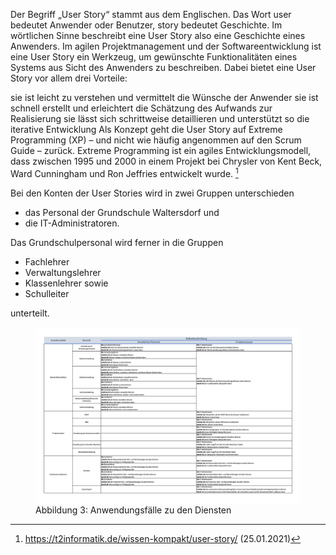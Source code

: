 Der Begriff „User Story“ stammt aus dem Englischen. Das Wort user bedeutet Anwender oder Benutzer, story bedeutet Geschichte. Im wörtlichen Sinne beschreibt eine User Story also eine Geschichte eines Anwenders. Im agilen Projektmanagement und der Softwareentwicklung ist eine User Story ein Werkzeug, um gewünschte Funktionalitäten eines Systems aus Sicht des Anwenders zu beschreiben. Dabei bietet eine User Story vor allem drei Vorteile:

sie ist leicht zu verstehen und vermittelt die Wünsche der Anwender
sie ist schnell erstellt und erleichtert die Schätzung des Aufwands zur Realisierung
sie lässt sich schrittweise detaillieren und unterstützt so die iterative Entwicklung
Als Konzept geht die User Story auf Extreme Programming (XP) – und nicht wie häufig angenommen auf den Scrum Guide – zurück. Extreme Programming ist ein agiles Entwicklungsmodell, dass zwischen 1995 und 2000 in einem Projekt bei Chrysler von Kent Beck, Ward Cunningham und Ron Jeffries entwickelt wurde. [^1]

Bei den Konten der User Stories wird in zwei Gruppen unterschieden

* das Personal der Grundschule Waltersdorf und
* die IT-Administratoren.  

Das Grundschulpersonal wird ferner in die Gruppen

* Fachlehrer
* Verwaltungslehrer
* Klassenlehrer sowie 
* Schulleiter 

unterteilt. 


<figure>
  <img src="https://raw.githubusercontent.com/notenverwaltung/Notenverwaltungssoftware/master/Bilder/user stories.jpg">
  <figcaption>Abbildung 3: Anwendungsfälle zu den Diensten</figcaption>
</figure>

[^1]: https://t2informatik.de/wissen-kompakt/user-story/ (25.01.2021)
